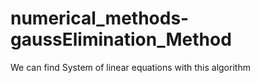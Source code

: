 # numerical_methods-gaussElimination_Method
We can find System of linear equations with this algorithm
